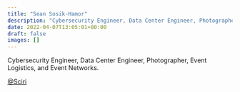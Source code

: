 ```yaml
---
title: "Sean Sosik-Hamor"
description: "Cybersecurity Engineer, Data Center Engineer, Photographer, Event Logistics, and Event Networks."
date: 2022-04-07T13:05:01+00:00
draft: false
images: []
---
```


Cybersecurity Engineer, Data Center Engineer, Photographer, Event Logistics, and Event Networks.

[@Sciri](https://twitter.com/Sciri)
